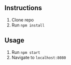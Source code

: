 ## Instructions
1. Clone repo
2. Run `npm install`

## Usage
1. Run `npm start`
2. Navigate to `localhost:8080`


